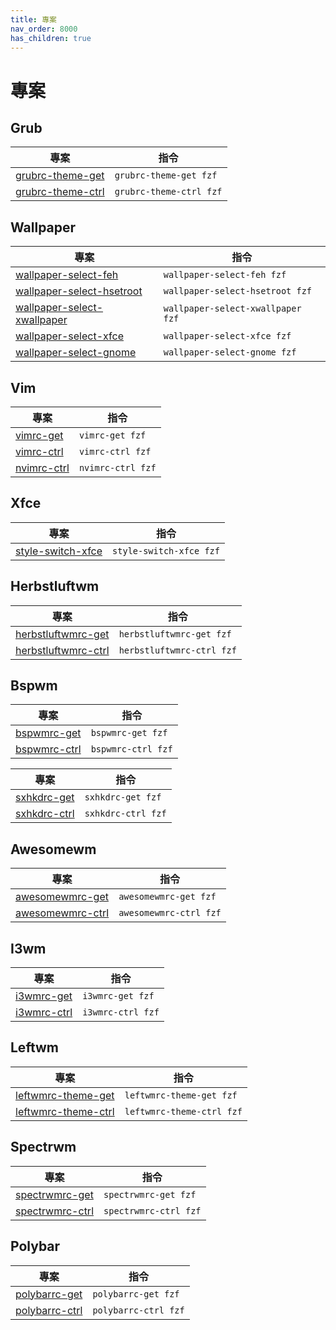 ```yaml
---
title: 專案
nav_order: 8000
has_children: true
---
```


# 專案


## Grub

| 專案 | 指令 |
| --- | --- |
| [grubrc-theme-get](https://samwhelp.github.io/note-about-grub/read/project/grubrc-profile/grubrc-theme-get.html) | `grubrc-theme-get fzf` |
| [grubrc-theme-ctrl](https://samwhelp.github.io/note-about-grub/read/project/grubrc-profile/grubrc-theme-ctrl.html) | `grubrc-theme-ctrl fzf` |


## Wallpaper

| 專案 | 指令 |
| --- | --- |
| [wallpaper-select-feh](https://samwhelp.github.io/note-about-fzf/read/project/wallpaper-select/wallpaper-select-feh) | `wallpaper-select-feh fzf` |
| [wallpaper-select-hsetroot](https://samwhelp.github.io/note-about-fzf/read/project/wallpaper-select/wallpaper-select-hsetroot) | `wallpaper-select-hsetroot fzf` |
| [wallpaper-select-xwallpaper](https://samwhelp.github.io/note-about-fzf/read/project/wallpaper-select/wallpaper-select-xwallpaper) | `wallpaper-select-xwallpaper fzf` |
| [wallpaper-select-xfce](https://samwhelp.github.io/note-about-fzf/read/project/wallpaper-select/wallpaper-select-xfce) | `wallpaper-select-xfce fzf` |
| [wallpaper-select-gnome](https://samwhelp.github.io/note-about-fzf/read/project/wallpaper-select/wallpaper-select-gnome) | `wallpaper-select-gnome fzf` |


## Vim

| 專案 | 指令 |
| --- | --- |
| [vimrc-get](https://samwhelp.github.io/note-about-vim/read/project/vimrc-profile/vimrc-get) | `vimrc-get fzf` |
| [vimrc-ctrl](https://samwhelp.github.io/note-about-vim/read/project/vimrc-profile/vimrc-ctrl) | `vimrc-ctrl fzf` |
| [nvimrc-ctrl](https://samwhelp.github.io/note-about-vim/read/project/vimrc-profile/nvimrc-ctrl) | `nvimrc-ctrl fzf` |


## Xfce

| 專案 | 指令 |
| --- | --- |
| [style-switch-xfce](https://samwhelp.github.io/note-about-manjaro/read/project/style-xfce/style-switch-xfce.html) | `style-switch-xfce fzf` |


## Herbstluftwm

| 專案 | 指令 |
| --- | --- |
| [herbstluftwmrc-get](https://samwhelp.github.io/note-about-herbstluftwm/read/project/herbstluftwmrc-profile/herbstluftwmrc-get.html) | `herbstluftwmrc-get fzf` |
| [herbstluftwmrc-ctrl](https://samwhelp.github.io/note-about-herbstluftwm/read/project/herbstluftwmrc-profile/herbstluftwmrc-ctrl.html) | `herbstluftwmrc-ctrl fzf` |


## Bspwm

| 專案 | 指令 |
| --- | --- |
| [bspwmrc-get](https://samwhelp.github.io/note-about-bspwm/read/project/bspwmrc-profile/bspwmrc-get.html) | `bspwmrc-get fzf` |
| [bspwmrc-ctrl](https://samwhelp.github.io/note-about-bspwm/read/project/bspwmrc-profile/bspwmrc-ctrl.html) | `bspwmrc-ctrl fzf` |


| 專案 | 指令 |
| --- | --- |
| [sxhkdrc-get](https://samwhelp.github.io/note-about-bspwm/read/project/sxhkdrc-profile/sxhkdrc-get.html) | `sxhkdrc-get fzf` |
| [sxhkdrc-ctrl](https://samwhelp.github.io/note-about-bspwm/read/project/sxhkdrc-profile/sxhkdrc-ctrl.html) | `sxhkdrc-ctrl fzf` |


## Awesomewm

| 專案 | 指令 |
| --- | --- |
| [awesomewmrc-get](https://samwhelp.github.io/note-about-awesomewm/read/project/awesomewmrc-profile/awesomewmrc-get.html) | `awesomewmrc-get fzf` |
| [awesomewmrc-ctrl](https://samwhelp.github.io/note-about-awesomewm/read/project/awesomewmrc-profile/awesomewmrc-ctrl.html) | `awesomewmrc-ctrl fzf` |


## I3wm

| 專案 | 指令 |
| --- | --- |
| [i3wmrc-get](https://samwhelp.github.io/note-about-i3wm/read/project/i3wmrc-profile/i3wmrc-get.html) | `i3wmrc-get fzf` |
| [i3wmrc-ctrl](https://samwhelp.github.io/note-about-i3wm/read/project/i3wmrc-profile/i3wmrc-ctrl.html) | `i3wmrc-ctrl fzf` |


## Leftwm

| 專案 | 指令 |
| --- | --- |
| [leftwmrc-theme-get](https://samwhelp.github.io/note-about-leftwm/read/project/leftwmrc-profile/leftwmrc-theme-get.html) | `leftwmrc-theme-get fzf` |
| [leftwmrc-theme-ctrl](https://samwhelp.github.io/note-about-leftwm/read/project/leftwmrc-profile/leftwmrc-theme-ctrl.html) | `leftwmrc-theme-ctrl fzf` |


## Spectrwm

| 專案 | 指令 |
| --- | --- |
| [spectrwmrc-get](https://samwhelp.github.io/note-about-spectrwm/read/project/spectrwmrc-profile/spectrwmrc-get.html) | `spectrwmrc-get fzf` |
| [spectrwmrc-ctrl](https://samwhelp.github.io/note-about-spectrwm/read/project/spectrwmrc-profile/spectrwmrc-ctrl.html) | `spectrwmrc-ctrl fzf` |


## Polybar

| 專案 | 指令 |
| --- | --- |
| [polybarrc-get](https://samwhelp.github.io/note-about-polybar/read/project/polybarrc-profile/polybarrc-get.html) | `polybarrc-get fzf` |
| [polybarrc-ctrl](https://samwhelp.github.io/note-about-polybar/read/project/polybarrc-profile/polybarrc-ctrl.html) | `polybarrc-ctrl fzf` |
